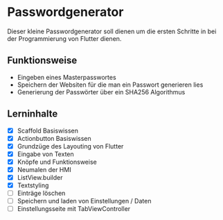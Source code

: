 # Passwordgenerator

 Dieser kleine Passwordgenerator soll dienen um die ersten Schritte in bei der Programmierung von Flutter dienen.

 ## Funktionsweise
 - Eingeben eines Masterpasswortes
 - Speichern der Websiten für die man ein Passwort generieren lies
 - Generierung der Passwörter über ein SHA256 Algorithmus

## Lerninhalte
* [x] Scaffold Basiswissen
* [x] Actionbutton Basiswissen
* [x] Grundzüge des Layouting von Flutter
* [x] Eingabe von Texten
* [x] Knöpfe und Funktionsweise
* [x] Neumalen der HMI
* [x] ListView.builder
* [x] Textstyling
* [ ] Einträge löschen
* [ ] Speichern und laden von Einstellungen / Daten
* [ ] Einstellungsseite mit TabViewController